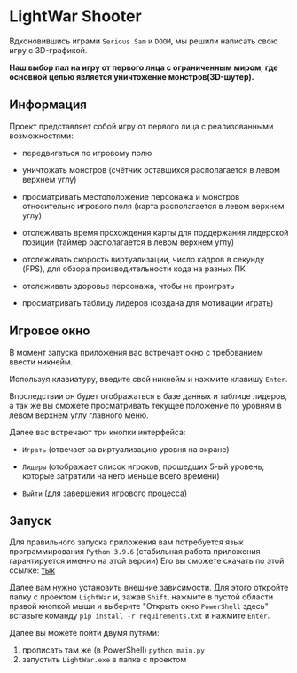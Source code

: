 # LightWar Shooter

Вдхоновившись играми `Serious Sam` и `DOOM`, мы решили написать свою игру с 3D-графикой.

**Наш выбор пал на игру от первого лица с ограниченным миром, где основной целью является уничтожение монстров(3D-шутер).**

## Информация

Проект представляет собой игру от первого лица с реализованными возможностями:

- передвигаться по игровому полю

- уничтожать монстров (счётчик оставшихся располагается в левом верхнем углу)

- просматривать местоположение персонажа и монстров относительно игрового поля (карта располагается в левом верхнем углу)

- отслеживать время прохождения карты для поддержания лидерской позиции (таймер располагается в левом верхнем углу)

- отслеживать скорость виртуализации, число кадров в секунду (FPS), для обзора производительности кода на разных ПК

- отслеживать здоровье персонажа, чтобы не проиграть

- просматривать таблицу лидеров (создана для мотивации играть)

## Игровое окно

В момент запуска приложения вас встречает окно с требованием ввести никнейм.

Используя клавиатуру, введите свой никнейм и нажмите клавишу `Enter`.

Впоследствии он будет отображаться в базе данных и таблице лидеров,
а так же вы сможете просматривать текущее положение по уровням в левом верхнем углу главного меню.


Далее вас встречают три кнопки интерфейса:

- `Играть` (отвечает за виртуализацию уровня на экране)

- `Лидеры` (отображает список игроков, прошедших 5-ый уровень, которые затратили на него меньше всего времени)

- `Выйти` (для завершения игрового процесса)

## Запуск

Для правильного запуска приложения вам потребуется язык программирования `Python 3.9.6`
(стабильная работа приложения гарантируется именно на этой версии)
Его вы сможете скачать по этой ссылке: [тык](https://www.python.org/downloads/release/python-396/)

Далее вам нужно установить внешние зависимости.
Для этого откройте папку с проектом `LightWar` и, зажав `Shift`, нажмите в пустой области правой кнопкой мыши и выберите
"Открыть окно `PowerShell` здесь"
вставьте команду `pip install -r requirements.txt` и нажмите `Enter`.

Далее вы можете пойти двумя путями:
1) прописать там же (в PowerShell) `python main.py`
2) запустить `LightWar.exe` в папке с проектом
